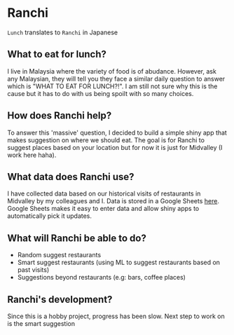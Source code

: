 # Ranchi

`Lunch` translates to `Ranchi` in Japanese

## What to eat for lunch?
I live in Malaysia where the variety of food is of abudance. 
However, ask any Malaysian, they will tell you they face a similar daily question to answer which is "WHAT TO EAT FOR LUNCH?!". 
I am still not sure why this is the cause but it has to do with us being spoilt with so many choices. 

## How does Ranchi help?
To answer this 'massive' question, I decided to build a simple shiny app that makes suggestion on where we should eat. 
The goal is for Ranchi to suggest places based on your location but for now it is just for Midvalley (I work here haha).

## What data does Ranchi use?
I have collected data based on our historical visits of restaurants in Midvalley by my colleagues and I. 
Data is stored in a Google Sheets [here](https://docs.google.com/spreadsheets/d/1NgSBO6L0MkMbioPnE2F4sJaXUVd-aN2HMKWEfRc5OSU/edit#gid=0). Google Sheets makes it easy to enter data and allow shiny apps to automatically pick it updates. 

## What will Ranchi be able to do?
- Random suggest restaurants
- Smart suggest restaurants (using ML to suggest restaurants based on past visits)
- Suggestions beyond restaurants (e.g: bars, coffee places)

## Ranchi's development?
Since this is a hobby project, progress has been slow. Next step to work on is the smart suggestion
